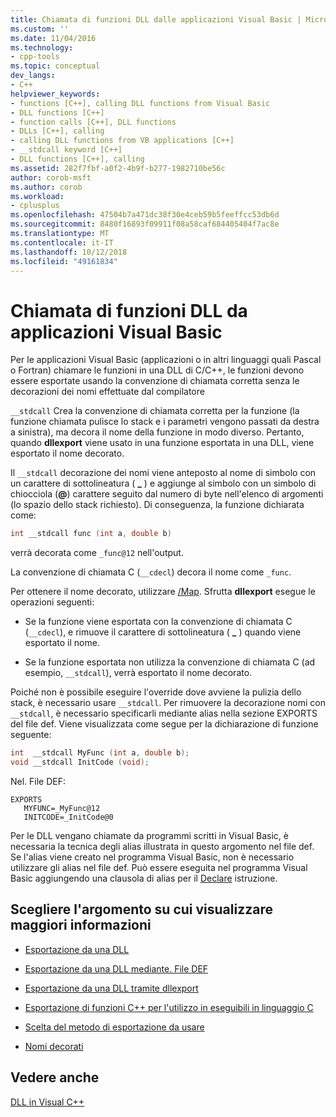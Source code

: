 ```yaml
---
title: Chiamata di funzioni DLL dalle applicazioni Visual Basic | Microsoft Docs
ms.custom: ''
ms.date: 11/04/2016
ms.technology:
- cpp-tools
ms.topic: conceptual
dev_langs:
- C++
helpviewer_keywords:
- functions [C++], calling DLL functions from Visual Basic
- DLL functions [C++]
- function calls [C++], DLL functions
- DLLs [C++], calling
- calling DLL functions from VB applications [C++]
- __stdcall keyword [C++]
- DLL functions [C++], calling
ms.assetid: 282f7fbf-a0f2-4b9f-b277-1982710be56c
author: corob-msft
ms.author: corob
ms.workload:
- cplusplus
ms.openlocfilehash: 47504b7a471dc38f30e4ceb59b5feeffcc53db6d
ms.sourcegitcommit: 8480f16893f09911f08a58caf684405404f7ac8e
ms.translationtype: MT
ms.contentlocale: it-IT
ms.lasthandoff: 10/12/2018
ms.locfileid: "49161834"
---
```

# <a name="calling-dll-functions-from-visual-basic-applications"></a>Chiamata di funzioni DLL da applicazioni Visual Basic

Per le applicazioni Visual Basic (applicazioni o in altri linguaggi quali Pascal o Fortran) chiamare le funzioni in una DLL di C/C++, le funzioni devono essere esportate usando la convenzione di chiamata corretta senza le decorazioni dei nomi effettuate dal compilatore

`__stdcall` Crea la convenzione di chiamata corretta per la funzione (la funzione chiamata pulisce lo stack e i parametri vengono passati da destra a sinistra), ma decora il nome della funzione in modo diverso. Pertanto, quando **dllexport** viene usato in una funzione esportata in una DLL, viene esportato il nome decorato.

Il `__stdcall` decorazione dei nomi viene anteposto al nome di simbolo con un carattere di sottolineatura ( **\_** ) e aggiunge al simbolo con un simbolo di chiocciola (**\@**) carattere seguito dal numero di byte nell'elenco di argomenti (lo spazio dello stack richiesto). Di conseguenza, la funzione dichiarata come:

```C
int __stdcall func (int a, double b)
```

verrà decorata come `_func@12` nell'output.

La convenzione di chiamata C (`__cdecl`) decora il nome come `_func`.

Per ottenere il nome decorato, utilizzare [/Map](../build/reference/map-generate-mapfile.md). Sfrutta **dllexport** esegue le operazioni seguenti:

- Se la funzione viene esportata con la convenzione di chiamata C (`__cdecl`), e rimuove il carattere di sottolineatura ( **\_** ) quando viene esportato il nome.

- Se la funzione esportata non utilizza la convenzione di chiamata C (ad esempio, `__stdcall`), verrà esportato il nome decorato.

Poiché non è possibile eseguire l'override dove avviene la pulizia dello stack, è necessario usare `__stdcall`. Per rimuovere la decorazione nomi con `__stdcall`, è necessario specificarli mediante alias nella sezione EXPORTS del file def. Viene visualizzata come segue per la dichiarazione di funzione seguente:

```C
int  __stdcall MyFunc (int a, double b);
void __stdcall InitCode (void);
```

Nel. File DEF:

```
EXPORTS
   MYFUNC=_MyFunc@12
   INITCODE=_InitCode@0
```

Per le DLL vengano chiamate da programmi scritti in Visual Basic, è necessaria la tecnica degli alias illustrata in questo argomento nel file def. Se l'alias viene creato nel programma Visual Basic, non è necessario utilizzare gli alias nel file def. Può essere eseguita nel programma Visual Basic aggiungendo una clausola di alias per il [Declare](/dotnet/visual-basic/language-reference/statements/declare-statement) istruzione.

## <a name="what-do-you-want-to-know-more-about"></a>Scegliere l'argomento su cui visualizzare maggiori informazioni

- [Esportazione da una DLL](../build/exporting-from-a-dll.md)

- [Esportazione da una DLL mediante. File DEF](../build/exporting-from-a-dll-using-def-files.md)

- [Esportazione da una DLL tramite dllexport](../build/exporting-from-a-dll-using-declspec-dllexport.md)

- [Esportazione di funzioni C++ per l'utilizzo in eseguibili in linguaggio C](../build/exporting-cpp-functions-for-use-in-c-language-executables.md)

- [Scelta del metodo di esportazione da usare](../build/determining-which-exporting-method-to-use.md)

- [Nomi decorati](../build/reference/decorated-names.md)

## <a name="see-also"></a>Vedere anche

[DLL in Visual C++](../build/dlls-in-visual-cpp.md)
